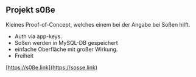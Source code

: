 ## Projekt s0ße

Kleines Proof-of-Concept, welches einem bei der Angabe bei Soßen hilft.

- Auth via app-keys.
- Soßen werden in MySQL-DB gespeichert
- einfache Oberfläche mit großer Wirkung.
- Freiheit

[https://s0ße.link](https://sosse.link)
